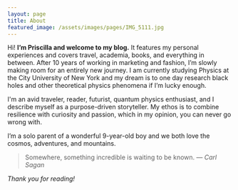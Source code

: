 ```yaml
---
layout: page
title: About
featured_image: /assets/images/pages/IMG_5111.jpg
---
```


Hi! **I’m Priscilla and welcome to my blog.** It features my personal experiences and covers travel, academia, books, and everything in between. After 10 years of working in marketing and fashion, I’m slowly making room for an entirely new journey. I am currently studying Physics at the City University of New York and my dream is to one day research black holes and other theoretical physics phenomena if I’m lucky enough. 

I'm an avid traveler, reader, futurist, quantum physics enthusiast, and I describe myself as a purpose-driven storyteller. My ethos is to combine resilience with curiosity and passion, which in my opinion, you can never go wrong with.

I’m a solo parent of a wonderful 9-year-old boy and we both love the cosmos, adventures, and mountains. 

>Somewhere, something incredible is waiting to be known. <cite>— Carl Sagan</cite>

*Thank you for reading!* 

